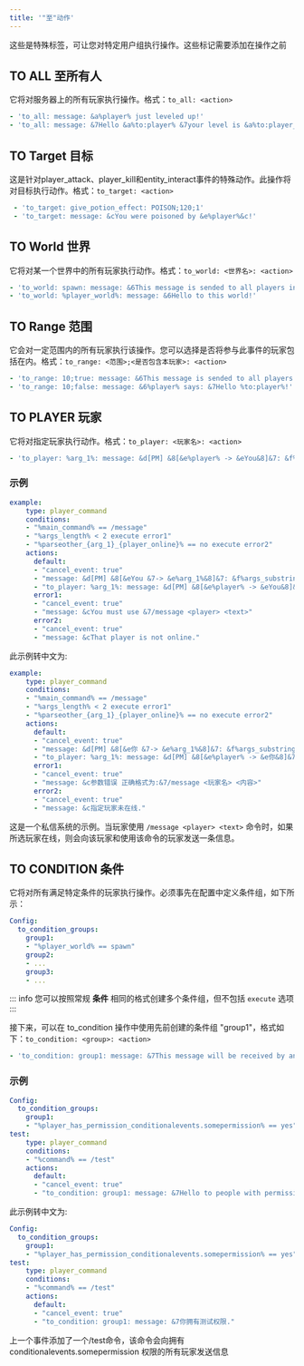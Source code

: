 ```yaml
---
title: '"至"动作'
---
```


这些是特殊标签，可让您对特定用户组执行操作。这些标记需要添加在操作之前

## TO ALL 至所有人

它将对服务器上的所有玩家执行操作。格式：`to_all: <action>`

```yaml
- 'to_all: message: &a%player% just leveled up!'
- 'to_all: message: &7Hello &a%to:player% &7your level is &a%to:player_level%&7!'
```

## TO Target 目标

这是针对player_attack、player_kill和entity_interact事件的特殊动作。此操作将对目标执行动作。格式：`to_target: <action>`

```yaml
 - 'to_target: give_potion_effect: POISON;120;1'
 - 'to_target: message: &cYou were poisoned by &e%player%&c!'
```

## TO World 世界

它将对某一个世界中的所有玩家执行动作。格式：`to_world: <世界名>: <action>`

```yaml
- 'to_world: spawn: message: &6This message is sended to all players in the SPAWN world.'
- 'to_world: %player_world%: message: &6Hello to this world!'
```

## TO Range 范围

它会对一定范围内的所有玩家执行该操作。您可以选择是否将参与此事件的玩家包括在内。格式：`to_range: <范围>;<是否包含本玩家>: <action>`

```yaml
- 'to_range: 10;true: message: &6This message is sended to all players in a radius of 10 blocks!'
- 'to_range: 10;false: message: &6%player% says: &7Hello %to:player%!'
```

## TO PLAYER 玩家

它将对指定玩家执行动作。格式：`to_player: <玩家名>: <action>`

```yaml
- 'to_player: %arg_1%: message: &d[PM] &8[&e%player% -> &eYou&8]&7: &f%args_substring_2-99%'
```

### 示例

```yaml
example:
    type: player_command
    conditions:
    - "%main_command% == /message"
    - "%args_length% < 2 execute error1"
    - "%parseother_{arg_1}_{player_online}% == no execute error2"
    actions:
      default:
      - "cancel_event: true"
      - "message: &d[PM] &8[&eYou &7-> &e%arg_1%&8]&7: &f%args_substring_2-99%"
      - "to_player: %arg_1%: message: &d[PM] &8[&e%player% -> &eYou&8]&7: &f%args_substring_2-99%"
      error1:
      - "cancel_event: true"
      - "message: &cYou must use &7/message <player> <text>"
      error2:
      - "cancel_event: true"
      - "message: &cThat player is not online."
```

此示例转中文为:
```yaml
example:
    type: player_command
    conditions:
    - "%main_command% == /message"
    - "%args_length% < 2 execute error1"
    - "%parseother_{arg_1}_{player_online}% == no execute error2"
    actions:
      default:
      - "cancel_event: true"
      - "message: &d[PM] &8[&e你 &7-> &e%arg_1%&8]&7: &f%args_substring_2-99%"
      - "to_player: %arg_1%: message: &d[PM] &8[&e%player% -> &e你&8]&7: &f%args_substring_2-99%"
      error1:
      - "cancel_event: true"
      - "message: &c参数错误 正确格式为:&7/message <玩家名> <内容>"
      error2:
      - "cancel_event: true"
      - "message: &c指定玩家未在线."
```

这是一个私信系统的示例。当玩家使用 `/message <player> <text>` 命令时，如果所选玩家在线，则会向该玩家和使用该命令的玩家发送一条信息。

## TO CONDITION 条件

它将对所有满足特定条件的玩家执行操作。必须事先在配置中定义条件组，如下所示：
```yaml
Config:
  to_condition_groups:
    group1:
    - "%player_world% == spawn"
    group2:
    - ...
    group3:
    - ...
```
::: info 您可以按照常规 **条件** 相同的格式创建多个条件组，但不包括 `execute` 选项
:::

接下来，可以在 to_condition 操作中使用先前创建的条件组 "group1"，格式如下：`to_condition: <group>: <action>`

```yaml
- 'to_condition: group1: message: &7This message will be received by anyone who accomplish the <group1> condition'
```

### 示例

```yaml
Config:
  to_condition_groups:
    group1:
    - "%player_has_permission_conditionalevents.somepermission% == yes"
test:
    type: player_command
    conditions:
    - "%command% == /test"
    actions:
      default:
      - "cancel_event: true"
      - "to_condition: group1: message: &7Hello to people with permissions."
```
此示例转中文为:
```yaml
Config:
  to_condition_groups:
    group1:
    - "%player_has_permission_conditionalevents.somepermission% == yes"
test:
    type: player_command
    conditions:
    - "%command% == /test"
    actions:
      default:
      - "cancel_event: true"
      - "to_condition: group1: message: &7你拥有测试权限."
```

上一个事件添加了一个/test命令，该命令会向拥有 conditionalevents.somepermission 权限的所有玩家发送信息